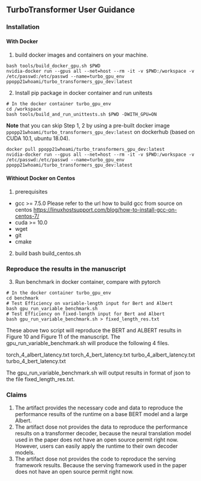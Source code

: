 ## TurboTransformer User Guidance
### Installation
#### With Docker
1. build docker images and containers on your machine.
```
bash tools/build_docker_gpu.sh $PWD
nvidia-docker run --gpus all --net=host --rm -it -v $PWD:/workspace -v /etc/passwd:/etc/passwd --name=turbo_gpu_env ppopp21whoami/turbo_transformers_gpu_dev:latest
```

2. Install pip package in docker container and run unitests
```
# In the docker container turbo_gpu_env
cd /workspace
bash tools/build_and_run_unittests.sh $PWD -DWITH_GPU=ON
```

**Note** that you can skip Step 1, 2 by using a pre-built docker image `ppopp21whoami/turbo_transformers_gpu_dev:latest` on dockerhub (based on CUDA 10.1, ubuntu 18.04).
```
docker pull ppopp21whoami/turbo_transformers_gpu_dev:latest
nvidia-docker run --gpus all --net=host --rm -it -v $PWD:/workspace -v /etc/passwd:/etc/passwd --name=turbo_gpu_env ppopp21whoami/turbo_transformers_gpu_dev:latest
```


#### Withiout Docker on Centos
1. prerequisites
* gcc >= 7.5.0
Please refer to the url how to build gcc from source on centos
https://linuxhostsupport.com/blog/how-to-install-gcc-on-centos-7/
* cuda >= 10.0
* wget
* git
* cmake

2. build
bash build_centos.sh

### Reproduce the results in the manuscript
3. Run benchmark in docker container, compare with pytorch
```
# In the docker container turbo_gpu_env
cd benchmark
# Test Efficiency on variable-length input for Bert and Albert
bash gpu_run_variable_benchmark.sh
# Test Efficiency on fixed-length input for Bert and Albert
bash gpu_run_variable_benchmark.sh > fixed_length_res.txt
```
These above two script will reproduce the BERT and ALBERT results in Figure 10 and Figure 11 of the manuscript.
The gpu_run_variable_benchmark.sh will produce the following 4 files.

torch_4_albert_latency.txt
torch_4_bert_latency.txt
turbo_4_albert_latency.txt
turbo_4_bert_latency.txt

The gpu_run_variable_benchmark.sh will output results in format of json to the file fixed_length_res.txt.

### Claims
1. The artifact provides the necessary code and data to reproduce the performance results of the runtime on a base BERT model and a large Albert.
2. The artifact dose not provides the data to reproduce the performance results on a transformer decoder,
because the neural translation model used in the paper does not have an open source permit right now.
However, users can easily apply the runtime to their own decoder models.
3. The artifact dose not provides the code to reproduce the serving framework results.
Because the serving framework used in the paper does not have an open source permit right now.
